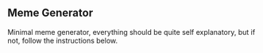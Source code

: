 ## Meme Generator

Minimal meme generator, everything should be quite self explanatory, but if not, follow the instructions below. 